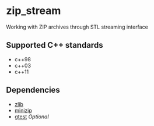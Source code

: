 # zip_stream
Working with ZIP archives through STL streaming interface

## Supported C++ standards
* c++98
* c++03
* c++11

## Dependencies
* [zlib](https://zlib.net/)
* [minizip](https://github.com/nmoinvaz/minizip)
* [gtest](https://github.com/abseil/googletest) *Optional*

